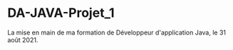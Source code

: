 # DA-JAVA-Projet_1
La mise en main de ma formation de Développeur d'application Java, le 31 août 2021.
